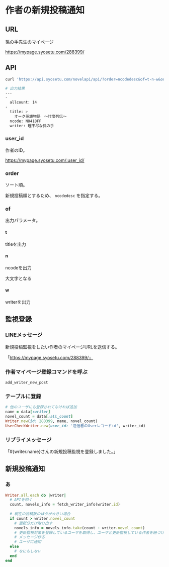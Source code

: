 # 作者の新規投稿通知

## URL

孫の手先生のマイページ

https://mypage.syosetu.com/288399/



## API

``` bash
curl 'https://api.syosetu.com/novelapi/api/?order=ncodedesc&of=t-n-w&out=json&userid=288399'
```

```  bash
# 出力結果
---
-
  allcount: 14
-
  title: >
    オーク英雄物語　～忖度列伝～
  ncode: N8418FF
  writer: 理不尽な孫の手
```



### user_id

作者のID。

https://mypage.syosetu.com/:user_id/

### order

ソート順。

新規投稿順とするため、 `ncodedesc` を指定する。

### of

出力パラメータ。

#### t

titleを出力

#### n

ncodeを出力

大文字となる

#### w

writerを出力



## 監視登録

### LINEメッセージ

新規投稿監視をしたい作者のマイページURLを送信する。

「https://mypage.syosetu.com/288399/」



### 作者マイページ登録コマンドを呼ぶ

```  ruby
add_writer_new_post
```



### テーブルに登録

```  ruby
# 他のユーザにも登録されてなければ追加
name = data[:writer]
novel_count = data[:all_count]
Writer.new(id: 288399, name, novel_count)
UserCheckWriter.new(user_id: '送信者のUserレコードid', writer_id)
```



### リプライメッセージ

「#{writer.name}さんの新規投稿監視を登録しました。」



## 新規投稿通知

### あ

``` ruby
Writer.all.each do |writer|
  # APIを叩く
  count, novels_info = fetch_writer_info(writer.id)
  
  # 現在の投稿数のほうが大きい場合
  if count > writer.novel_count
    # 更新分だけ取り出す
    novels_info = novels_info.take(count - writer.novel_count)
    # 更新監視対象を登録しているユーザを取得し、ユーザと更新監視している作者を紐づける
    # メッセージ作る
    # ユーザに通知
  else
    # なにもしない
  end
end
```



